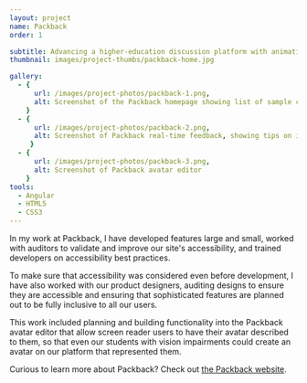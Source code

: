 ```yaml
---
layout: project
name: Packback
order: 1

subtitle: Advancing a higher-education discussion platform with animations and accessibility improvements
thumbnail: images/project-thumbs/packback-home.jpg

gallery:
  - {
      url: /images/project-photos/packback-1.png,
      alt: Screenshot of the Packback homepage showing list of sample communities
    }
  - {
      url: /images/project-photos/packback-2.png,
      alt: Screenshot of Packback real-time feedback, showing tips on improving writing including graphs ranking writing quality
     }
  - {
      url: /images/project-photos/packback-3.png,
      alt: Screenshot of Packback avatar editor
    }
tools:
  - Angular
  - HTML5
  - CSS3
---
```


In my work at Packback, I have developed features large and small, worked
with auditors to validate and improve our site's accessibility, and trained
developers on accessibility best practices.

To make sure that accessibility was considered even before development, I have
also worked with our product designers, auditing designs to ensure they are
accessible and ensuring that sophisticated features are planned out to be fully
inclusive to all our users.

This work included planning and building functionality into the Packback avatar
editor that allow screen reader users to have their avatar described to them,
so that even our students with vision impairments could create an avatar on our
platform that represented them.

Curious to learn more about Packback? Check out
[the Packback website](https://www.packback.co/).
